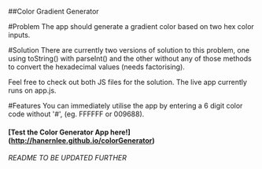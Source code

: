 ##Color Gradient Generator

#Problem
The app should generate a gradient color based on two hex color inputs.

#Solution
There are currently two versions of solution to this problem, one using toString() with parseInt() and the other without any of those methods to convert the hexadecimal values (needs factorising).

Feel free to check out both JS files for the solution. The live app currently runs on app.js.

#Features
You can immediately utilise the app by entering a 6 digit color code without '#', (eg. FFFFFF or 009688).

#### [Test the Color Generator App here!] (http://hanernlee.github.io/colorGenerator)

*README TO BE UPDATED FURTHER*
